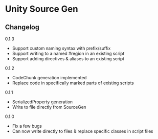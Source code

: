 # Unity Source Gen
## Changelog

0.1.3
- Support custom naming syntax with prefix/suffix
- Support writing to a named #region in an existing script
- Support adding directives & aliases to an existing script

0.1.2
- CodeChunk generation implemented
- Replace code in specifically marked parts of existing scripts

0.1.1
- SerializedProperty generation
- Write to file directly from SourceGen

0.1.0
- Fix a few bugs
- Can now write directly to files & replace specific classes in script files

